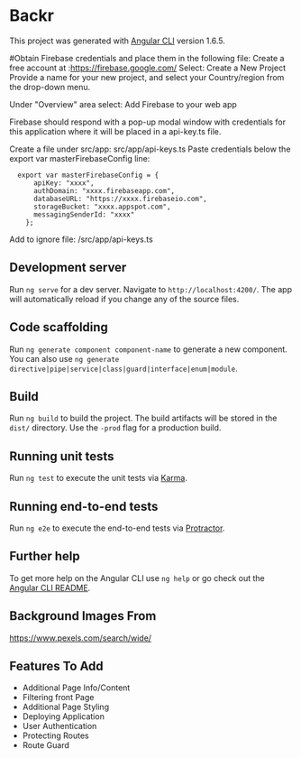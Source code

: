 # Backr

This project was generated with [Angular CLI](https://github.com/angular/angular-cli) version 1.6.5.

#Obtain Firebase credentials and place them in the following file:
  Create a free account at :https://firebase.google.com/
  Select: Create a New Project
  Provide a name for your new project, and select your Country/region from the drop-down menu.

  Under "Overview" area select:
    Add Firebase to your web app

  Firebase should respond with a pop-up modal window with credentials for this application where it will be placed in a api-key.ts file.

  Create a file under src/app: src/app/api-keys.ts
  Paste credentials below the export var masterFirebaseConfig line:

      export var masterFirebaseConfig = {
          apiKey: "xxxx",
          authDomain: "xxxx.firebaseapp.com",
          databaseURL: "https://xxxx.firebaseio.com",
          storageBucket: "xxxx.appspot.com",
          messagingSenderId: "xxxx"
        };

  Add to ignore file:
    /src/app/api-keys.ts


## Development server

Run `ng serve` for a dev server. Navigate to `http://localhost:4200/`. The app will automatically reload if you change any of the source files.

## Code scaffolding

Run `ng generate component component-name` to generate a new component. You can also use `ng generate directive|pipe|service|class|guard|interface|enum|module`.

## Build

Run `ng build` to build the project. The build artifacts will be stored in the `dist/` directory. Use the `-prod` flag for a production build.

## Running unit tests

Run `ng test` to execute the unit tests via [Karma](https://karma-runner.github.io).

## Running end-to-end tests

Run `ng e2e` to execute the end-to-end tests via [Protractor](http://www.protractortest.org/).

## Further help

To get more help on the Angular CLI use `ng help` or go check out the [Angular CLI README](https://github.com/angular/angular-cli/blob/master/README.md).

## Background Images From

https://www.pexels.com/search/wide/

## Features To Add

  * Additional Page Info/Content
  * Filtering front Page
  * Additional Page Styling
  * Deploying Application
  * User Authentication
  * Protecting Routes
  * Route Guard
